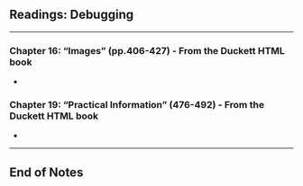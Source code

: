 ## Readings: Debugging
***
### Chapter 16: “Images” (pp.406-427) - From the Duckett HTML book
-
### Chapter 19: “Practical Information” (476-492) - From the Duckett HTML book
-
***
## End of Notes

